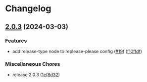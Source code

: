 # Changelog

## [2.0.3](https://github.com/waigel/node-ms-teams-webhook/compare/ms-teams-webhook-v2.0.2...ms-teams-webhook-v2.0.3) (2024-03-03)


### Features

* add release-type node to replease-please config ([#19](https://github.com/waigel/node-ms-teams-webhook/issues/19)) ([f10ffdf](https://github.com/waigel/node-ms-teams-webhook/commit/f10ffdf86b6fef90ff687ba929232ff5d3d174f1))


### Miscellaneous Chores

* release 2.0.3 ([1ef8d32](https://github.com/waigel/node-ms-teams-webhook/commit/1ef8d32a00b39c527449679d30dfc7dbb6840d08))
